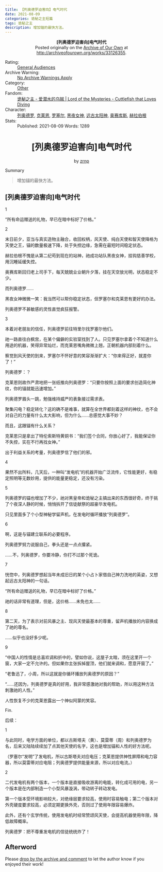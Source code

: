 ```yaml
---
title: 【列奥德罗迫害向】电气时代
date: 2021-08-09
categories: 诡秘之主短篇
tags: 诡秘之主
description: 增加锚的最快方法。
---
```



<div id="preface">

<p align="center">
<b>[列奥德罗迫害向]电气时代</b><br>
Posted originally on the <a href="http://archiveofourown.org/">Archive of Our Own</a> at <a href="http://archiveofourown.org/works/33126355">http://archiveofourown.org/works/33126355</a>.
</p>

<div class="meta">
<dl class="tags">
<dt>Rating:</dt>
<dd><a href="http://archiveofourown.org/tags/General%20Audiences">General Audiences</a></dd>
<dt>Archive Warning:</dt>
<dd><a href="http://archiveofourown.org/tags/No%20Archive%20Warnings%20Apply">No Archive Warnings Apply</a></dd>
<dt>Category:</dt>
<dd><a href="http://archiveofourown.org/tags/Other">Other</a></dd>
<dt>Fandom:</dt>
<dd><a href="http://archiveofourown.org/tags/%E8%AF%A1%E7%A7%98%E4%B9%8B%E4%B8%BB%20-%20%E7%88%B1%E6%BD%9C%E6%B0%B4%E7%9A%84%E4%B9%8C%E8%B4%BC%20%7C%20Lord%20of%20the%20Mysteries%20-%20Cuttlefish%20that%20Loves%20Diving">诡秘之主 - 爱潜水的乌贼 | Lord of the Mysteries - Cuttlefish that Loves Diving</a></dd>
<dt>Character:</dt>
<dd><a href="http://archiveofourown.org/tags/%E5%88%97%E5%A5%A5%E5%BE%B7%E7%BD%97">列奥德罗</a>, <a href="http://archiveofourown.org/tags/%E5%85%8B%E8%8E%B1%E6%81%A9">克莱恩</a>, <a href="http://archiveofourown.org/tags/%E7%BD%97%E5%A1%9E%E5%B0%94">罗塞尔</a>, <a href="http://archiveofourown.org/tags/%E9%BB%91%E5%A4%9C%E5%A5%B3%E7%A5%9E">黑夜女神</a>, <a href="http://archiveofourown.org/tags/%E8%BF%9C%E5%8F%A4%E5%A4%AA%E9%98%B3%E7%A5%9E">远古太阳神</a>, <a href="http://archiveofourown.org/tags/%E5%A5%A5%E8%B5%9B%E5%BA%93%E6%96%AF">奥赛库斯</a>, <a href="http://archiveofourown.org/tags/%E8%B5%AB%E6%8B%89%E4%BC%AF%E6%A0%B9">赫拉伯根</a></dd>
<dt>Stats:</dt>
<dd>
Published: 2021-08-09
Words: 1289
</dd>
</dl>
<h1 align="center">[列奥德罗迫害向]电气时代</h1>
<div align="center">by <a rel="author" href="http://archiveofourown.org/users/zrnp/pseuds/zrnp">zrnp</a></div>
<p>Summary</p>
<blockquote class="userstuff"><p>增加锚的最快方法。</p></blockquote>



</div>
</div>


<div id="chapters" class="userstuff">
<h2 class="toc-heading">[列奥德罗迫害向]电气时代</h2>
<div class="userstuff">
<p>1</p><p>“所有命运赠送的礼物，早已在暗中标好了价格。”</p><p>2</p><p>末日前夕，亚当与真实造物主融合，收回权柄，风天使、纯白天使和智天使降格为天使之王，锚的数量极速下降，处于失控边缘，急需在最短时间稳定状态。</p><p>赫拉伯根不愧是从第二纪苟到现在的站神，祂成功站队黑夜女神，挂钩慈善学校，用沉睡延缓失控。</p><p>奥赛库斯回归老上司手下，每天兢兢业业朝升夕落，挂在天空放光明，状态稳定不少。</p><p>而列奥德罗……</p><p>黑夜女神微微一笑：我当然可以帮你稳定状态，但罗塞尔和克莱恩有更好的办法。</p><p>列奥德罗不甚敏感的灵性直觉疯狂报警。</p><p>3</p><p>本着对老朋友的信任，列奥德罗前往特里尔找罗塞尔他们。</p><p>祂一路直往白枫宫，在某个偏僻的实验室找到了人。只见罗塞尔拿着个不知道什么用途的机器，笑得异常灿烂，而克莱恩嘴角微微上翘，正朝机器内部刻着什么。</p><p>察觉到风天使的到来，罗塞尔不怀好意的笑容渐渐扩大：“你来得正好，就差你了！”</p><p>列奥德罗：？</p><p>克莱恩则故作严肃地把一张纸推向列奥德罗：“只要你按照上面的要求创造简化神纹，你的锚就能迅速增加。”</p><p>列奥德罗眉头一跳，勉强维持威严的表象接过需求表。</p><p>聚集闪电？稳定转化？这的确不是难事，就算在全世界都刻着这样的神纹，也不会对自己的力量有什么太大影响，但为什么……总感觉大事不妙？</p><p>而且，这跟锚有什么关系？</p><p>克莱恩只是拿出了特伦索斯特黄铜书：“我们签个合同，你放心好了，我能保证你不失控，实在不行再找女神。”</p><p>出于利益关系的考量，列奥德罗信了他们的邪。</p><p>4</p><p>果然不出所料，几天后，一种叫“发电机”的机器开始广泛流传，它性能更好，有稳定照明等无数妙用，提供的能量更稳定，还没有污染。</p><p>5</p><p>列奥德罗的锚也增加了不少，祂对黑皇帝和诡秘之主搞出来的东西很好奇，终于挑了个夜深人静的时候，悄悄拆开了信徒献祭的超豪华发电机。</p><p>只见里面多了个小型神秘学留声机，在发电时循环播放“列奥德罗”。</p><p>6</p><p>啊，这是与锚建立联系的必要程序。</p><p>列奥德罗努力说服自己，拳头还是一点点攥紧。</p><p>……不，列奥德罗，你要冷静，你打不过那个死诡。</p><p>7</p><p>恍惚中，列奥德罗想起当年未成旧日的某个小占卜家借自己神力洗地的英姿，又想起远古太阳神的一句话。</p><p>“所有命运赠送的礼物，早已在暗中标好了价格。”</p><p>祂的话非常有道理，但是，这价格……未免也太……</p><p>8</p><p>第二天，为了表示对前风暴之主、现风天使最基本的尊重，留声机播放的内容换成了祂的尊名。</p><p>……似乎也没好多少呢。</p><p>9</p><p>“中国人的性情是总喜欢调和折中的，譬如你说，这屋子太暗，须在这里开一个窗，大家一定不允许的。但如果你主张拆掉屋顶，他们就来调和，愿意开窗了。”</p><p>“老鲁迅了，小周，所以这就是你循环播放列奥德罗的原因？”</p><p>“……还因为，列奥德罗是真的好用，我非常感激祂对我的帮助，所以用这种方法刺激祂的人性。”</p><p>人性恢复不少的克莱恩露出一个神似阿蒙的笑容。</p><p>Fin.</p><p>后续：</p><p>1</p><p>与此同时，电学方面的单位，都以古斯塔夫（黄）、莫雷蒂（周）和列奥德罗为名，后来又陆陆续续加了点其他天使的名字，这也是增加锚和人性的好方法呢。</p><p>（罗塞尔“发明”了发电机，所以古斯塔夫对应电压；克莱恩提供神性屏障和电力容器，所以莫雷蒂对应电阻；列奥德罗提供能量来源，所以对应电流。）</p><p>2</p><p>二代发电机有两个版本，一个版本是直接吸收游离的电能，转化成可用的电，另一个版本是在内部制造一个小型风暴漩涡，带动转子转动发电。</p><p>第一个版本受环境影响较大，对绝缘层要求较高，使用时容易触电；第二个版本对外壳硬度要求较高，必须定期更换外壳，否则过了使用年限容易爆炸。</p><p>此外，还有个玄学传统，使用发电机时经常赞颂风天使，会提高机器使用年限，降低故障概率。</p><p>列奥德罗：把不尊重发电机的信徒统统炸了！</p>
</div>
</div>

<div id="afterword">
<h2 class="toc-heading">Afterword</h2>


<p class="message">Please <a href="http://archiveofourown.org/works/33126355/comments/new">drop by the archive and comment</a> to let the author know if you enjoyed their work!</p>
</div>





